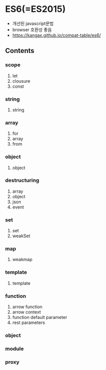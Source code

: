 # ES6(=ES2015)
- 개선된 javascript문법
- browser 호환성 좋음
- https://kangax.github.io/compat-table/es6/

## Contents
### scope
1. let
2. clousure
3. const
   
### string
1. string

### array
1. for
2. array
3. from

### object
1. object

### destructuring
1. array
2. object
3. json
4. event

### set
1. set
2. weakSet

### map
1. weakmap

### template
1. template

### function
1. arrow function
2. arrow context
3. function default parameter
4. rest parameters

### object

### module

### proxy